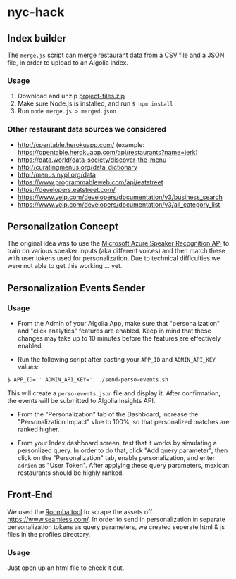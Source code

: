 # nyc-hack

## Index builder

The `merge.js` script can merge restaurant data from a CSV file and a JSON file, in order to upload to an Algolia index.

### Usage

1. Download and unzip [project-files.zip](https://github.com/algolia/solutions-hiring-assignment/blob/master/project-files.zip)
2. Make sure Node.js is installed, and run `$ npm install`
3. Run `node merge.js > merged.json`

### Other restaurant data sources we considered

- http://opentable.herokuapp.com/ (example: https://opentable.herokuapp.com/api/restaurants?name=jerk)
- https://data.world/data-society/discover-the-menu
- http://curatingmenus.org/data_dictionary
- http://menus.nypl.org/data
- https://www.programmableweb.com/api/eatstreet
- https://developers.eatstreet.com/
- https://www.yelp.com/developers/documentation/v3/business_search
- https://www.yelp.com/developers/documentation/v3/all_category_list

## Personalization Concept

The original idea was to use the [Microsoft Azure Speaker Recognition API](https://azure.microsoft.com/en-us/services/cognitive-services/speaker-recognition/) to train on various speaker inputs (aka different voices) and then match these with user tokens used for personalization.  Due to technical difficulties we were not able to get this working ... yet. 


## Personalization Events Sender

### Usage

- From the Admin of your Algolia App, make sure that "personalization" and "click analytics" features are enabled. Keep in mind that these changes may take up to 10 minutes before the features are effectively enabled.

- Run the following script after pasting your `APP_ID` and `ADMIN_API_KEY` values:

```sh
$ APP_ID='' ADMIN_API_KEY='' ./send-perso-events.sh
```

This will create a `perso-events.json` file and display it.
After confirmation, the events will be submitted to Algolia Insights API.

- From the "Personalization" tab of the Dashboard, increase the "Personalization Impact" vlue to 100%, so that personalized matches are ranked higher.

- From your Index dashboard screen, test that it works by simulating a personlized query. In order to do that, click "Add query parameter", then click on the "Personalization" tab, enable personalization, and enter `adrien` as "User Token". After applying these query parameters, mexican restaurants should be highly ranked.


## Front-End

We used the [Roomba tool](https://github.com/algolia/roomba) to scrape the assets off https://www.seamless.com/.
In order to send in personalization in separate personalization tokens as query parameters, we created seperate html & js files in the profiles directory.

### Usage

Just open up an html file to check it out.


